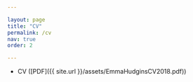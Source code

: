 ```yaml
---

layout: page
title: "CV"
permalink: /cv
nav: true
order: 2

---
```

* CV ([PDF]({{ site.url  }}/assets/EmmaHudginsCV2018.pdf))

